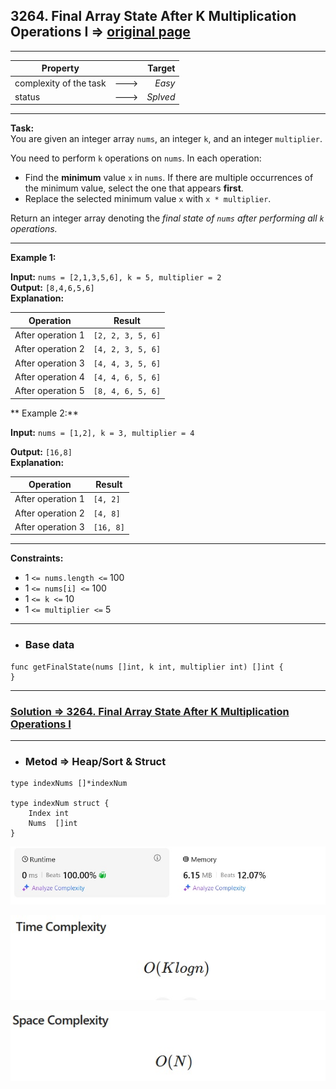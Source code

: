 ## 3264. Final Array State After K Multiplication Operations I => [original page](https://leetcode.com/problems/final-array-state-after-k-multiplication-operations-i/description/ "https://leetcode.com/problems/final-array-state-after-k-multiplication-operations-i/description/")

---
| Property               |      |   Target |              
|------------------------|:----:|---------:|
| complexity of the task | ---> |   _Easy_ |
| status                 | ---> | _Splved_ |

---
**Task:**  
You are given an integer array `nums`, an integer `k`, and an integer `multiplier`.

You need to perform `k` operations on `nums`. In each operation:

   * Find the **minimum** value `x` in `nums`. If there are multiple occurrences of the minimum value, select the one that appears **first**.
   * Replace the selected minimum value `x` with `x * multiplier`.

Return an integer array denoting the _final state of `nums` after performing all `k` operations._

---
**Example 1:**  

**Input:** `nums = [2,1,3,5,6], k = 5, multiplier = 2`  
**Output:** `[8,4,6,5,6]`  
**Explanation:**  

| Operation         | Result             | 
|-------------------|--------------------|
| After operation 1 | 	`[2, 2, 3, 5, 6]` | 
| After operation 2 | 	`[4, 2, 3, 5, 6]` | 
| After operation 3 | 	`[4, 4, 3, 5, 6]` | 
| After operation 4 | 	`[4, 4, 6, 5, 6]` | 
| After operation 5 | 	`[8, 4, 6, 5, 6]` | 

** Example 2:**  

**Input:** `nums = [1,2], k = 3, multiplier = 4`   

**Output:** `[16,8]`    
**Explanation:**  

| Operation         | Result      | 
|-------------------|-------------|
| After operation 1 | `[4, 2]`    | 
| After operation 2 | `[4, 8]`    |  
| After operation 3 | `[16, 8]`   | 

---
**Constraints:**

   * $1$ `<= nums.length <=` $100$
   * $1$ `<= nums[i] <=` $100$
   * $1$ `<= k <=` $10$
   * $1$ `<= multiplier <=` $5$
 
---
* ### Base data

```Golang
func getFinalState(nums []int, k int, multiplier int) []int {
}
```

---
### [Solution => 3264. Final Array State After K Multiplication Operations I](https://github.com/Ekvo/Leetcode-problems/blob/main/Leetcode-Problems-List/3264-Final-Array-State-After-K-Multiplication-Operations-I/leetcodethreetwosixfour.go "https://github.com/Ekvo/Leetcode-problems/blob/main/Leetcode-Problems-List/3264-Final-Array-State-After-K-Multiplication-Operations-I/leetcodethreetwosixfour.go")

---
* ### Metod => Heap/Sort & Struct
```Golang
type indexNums []*indexNum

type indexNum struct {
	Index int
	Nums  []int
}
```

![submit](https://github.com/Ekvo/Leetcode-problems/blob/main/Leetcode-Problems-Submit-Screenshots/3264_Final_Array_State_After_K_Multiplication_Operations_I.jpg)

![submit](https://github.com/Ekvo/Leetcode-problems/blob/main/Leetcode-Problems-Submit-Screenshots/3264_Final_Array_State_After_K_Multiplication_Operations_I_Time.jpg)

![submit](https://github.com/Ekvo/Leetcode-problems/blob/main/Leetcode-Problems-Submit-Screenshots/3264_Final_Array_State_After_K_Multiplication_Operations_I_Space.jpg)
